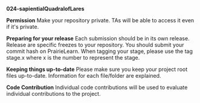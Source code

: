 **024-sapientialQuadralofLares**

**Permission**
Make your repository private. TAs will be able to access it even if it's private.

**Preparing for your release**
Each submission should be in its own release. Release are specific freezes to your repository. You should submit your commit hash on PrairieLearn. When tagging your stage, please use the tag stage.x where x is the number to represent the stage.

**Keeping things up-to-date**
Please make sure you keep your project root files up-to-date. Information for each file/folder are explained.

**Code Contribution**
Individual code contributions will be used to evaluate individual contributions to the project.
